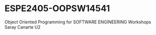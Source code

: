 # ESPE2405-OOPSW14541
Object Oriented Programming for SOFTWARE ENGINEERING Workshops Saray Canarte U2
